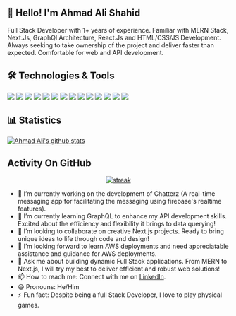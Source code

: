 ## 👋 Hello! I'm Ahmad Ali Shahid
Full Stack Developer with 1+ years of experience. Familiar with MERN Stack, Next.Js, GraphQl Architecture, React.Js and HTML/CSS/JS Development.  Always seeking to take ownership of the project and deliver faster than expected.  Comfortable for web and API development.

## 🛠️ Technologies & Tools
![](https://img.shields.io/badge/JavaScript-F7DF1E?style=flat&logo=javascript&logoColor=black)
![](https://img.shields.io/badge/TypeScript-3178C6?style=flat&logo=typescript&logoColor=white)
![](https://img.shields.io/badge/Next.js-000000?style=flat&logo=next.js&logoColor=white)
![](https://img.shields.io/badge/React.js-61DAFB?style=flat&logo=react&logoColor=white)
![](https://img.shields.io/badge/Express.js-000000?style=flat&logo=express&logoColor=white)
![](https://img.shields.io/badge/Node.js-339933?style=flat&logo=node.js&logoColor=white)
![](https://img.shields.io/badge/MongoDB-47A248?style=flat&logo=mongodb&logoColor=white)
![](https://img.shields.io/badge/Prisma-2D3748?style=flat&logo=prisma&logoColor=white)
![](https://img.shields.io/badge/ShadCN--UI-1473E6?style=flat)
![](https://img.shields.io/badge/Tailwind_CSS-38B2AC?style=flat&logo=tailwind-css&logoColor=white)
![](https://img.shields.io/badge/Material_UI-0081CB?style=flat&logo=material-ui&logoColor=white)
![](https://img.shields.io/badge/HTML-E34F26?style=flat&logo=html5&logoColor=white)
![](https://img.shields.io/badge/CSS-1572B6?style=flat&logo=css3&logoColor=white)
![](https://img.shields.io/badge/GitHub-181717?style=flat&logo=github&logoColor=white)

 
## 📊 Statistics
[![Ahmad Ali's github stats](https://github-readme-stats.vercel.app/api?username=ahmadali507&theme=dark&count_private=true)](https://github.com/anuraghazra/github-readme-stats)

## Activity On GitHub

<p align="center">
  <a href="https://github.com/ahmadali507">      
<img title="stats" alt="streak" src="https://github-readme-streak-stats.herokuapp.com/?user=ahmadali507&theme=dark&hide_border=true&stroke=f53b3b"/>
</a> 
</p>




- 🔭 I’m currently working on the development of Chatterz (A real-time messaging app for facilitating the messaging using firebase's realtime features).
- 🌱 I’m currently learning GraphQL to enhance my API development skills. Excited about the efficiency and flexibility it brings to data querying!
- 👯 I’m looking to collaborate on creative Next.js projects. Ready to bring unique ideas to life through code and design!
- 🤔 I’m looking forward to learn AWS deployments and need appreciatable assistance and guidance for AWS deployments. 
- 💬 Ask me about building dynamic Full Stack applications. From MERN to Next.js, I will try my best to deliver efficient and robust web solutions!
- 📫 How to reach me: Connect with me on [LinkedIn](https://www.linkedin.com/in/ahmad-ali-shahid-22a5602b1/). 
- 😄 Pronouns: He/Him
- ⚡ Fun fact: Despite being a full Stack Developer, I love to play physical games. 

